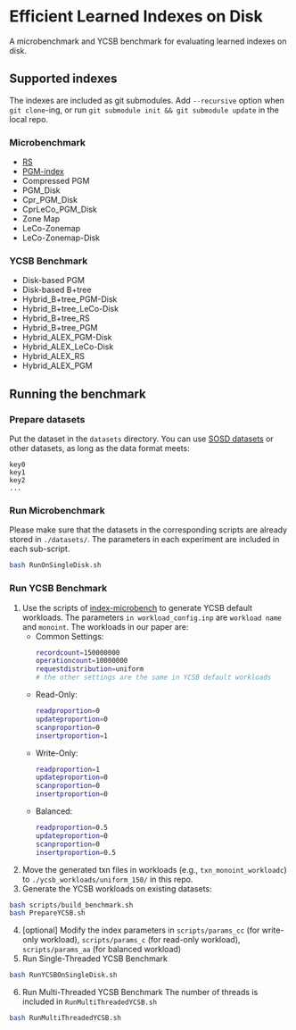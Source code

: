 # Efficient Learned Indexes on Disk
A microbenchmark and YCSB benchmark for evaluating learned indexes on disk.

## Supported indexes
The indexes are included as git submodules.
Add `--recursive` option when `git clone`-ing,
or run `git submodule init && git submodule update` in the local repo.

### Microbenchmark
- [RS](https://github.com/learnedsystems/RadixSpline.git)
- [PGM-index](https://github.com/gvinciguerra/PGM-index)
- Compressed PGM
- PGM_Disk
- Cpr_PGM_Disk
- CprLeCo_PGM_Disk
- Zone Map
- LeCo-Zonemap
- LeCo-Zonemap-Disk

### YCSB Benchmark
- Disk-based PGM
- Disk-based B+tree
- Hybrid_B+tree_PGM-Disk
- Hybrid_B+tree_LeCo-Disk
- Hybrid_B+tree_RS
- Hybrid_B+tree_PGM
- Hybrid_ALEX_PGM-Disk
- Hybrid_ALEX_LeCo-Disk
- Hybrid_ALEX_RS
- Hybrid_ALEX_PGM


## Running the benchmark
### Prepare datasets
Put the dataset in the `datasets` directory. You can use [SOSD datasets](https://github.com/learnedsystems/SOSD) or other datasets, as long as the data format meets:
```
key0
key1
key2
...
```

### Run Microbenchmark
Please make sure that the datasets in the corresponding scripts are already stored in `./datasets/`. The parameters in each experiment are included in each sub-script.
```bash
bash RunOnSingleDisk.sh
```

### Run YCSB Benchmark
1. Use the scripts of [index-microbench](https://github.com/huanchenz/index-microbench.git) to generate YCSB default workloads. The parameters `in workload_config.inp` are `workload name` and `monoint`. The workloads in our paper are:
    - Common Settings:
        ```bash
        recordcount=150000000
        operationcount=10000000
        requestdistribution=uniform
        # the other settings are the same in YCSB default workloads
        ```
    - Read-Only: 
        ```bash
        readproportion=0
        updateproportion=0
        scanproportion=0
        insertproportion=1
        ``` 
    - Write-Only: 
        ```bash
        readproportion=1
        updateproportion=0
        scanproportion=0
        insertproportion=0
        ``` 
    - Balanced: 
        ```bash
        readproportion=0.5
        updateproportion=0
        scanproportion=0
        insertproportion=0.5
        ``` 
2. Move the generated txn files in workloads (e.g., `txn_monoint_workloadc`) to `./ycsb_workloads/uniform_150/` in this repo.
3. Generate the YCSB workloads on existing datasets:
```bash
bash scripts/build_benchmark.sh
bash PrepareYCSB.sh
```
4. [optional] Modify the index parameters in `scripts/params_cc` (for write-only workload), `scripts/params_c` (for read-only workload), `scripts/params_aa` (for balanced workload)
5. Run Single-Threaded YCSB Benchmark
```bash
bash RunYCSBOnSingleDisk.sh
```
6. Run Multi-Threaded YCSB Benchmark
The number of threads is included in `RunMultiThreadedYCSB.sh`
```bash
bash RunMultiThreadedYCSB.sh
```
